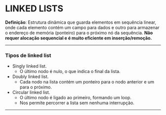 # LINKED LISTS

**Definição**: Estrutura dinâmica que guarda elementos em sequência linear, onde cada elemento contém um campo para dados e outro para armazenar o endereço de memória (ponteiro) para o próximo nó da sequência. **Não requer alocação sequencial e é muito eficiente em inserção/remoção.**       

___

### Tipos de linked list

- Singly linked list.    
    - O último nodo é nulo, o que indica o final da lista.
- Doubly linked list.     
    - Cada nodo na lista contém um ponteiro para o nodo anterior e um para o próximo.
- Circular linked list.      
    - O último nodo é ligado ao primeiro, formando um loop. 
    - Nos permite percorrer a lista sem nenhuma interrupção.      

___

